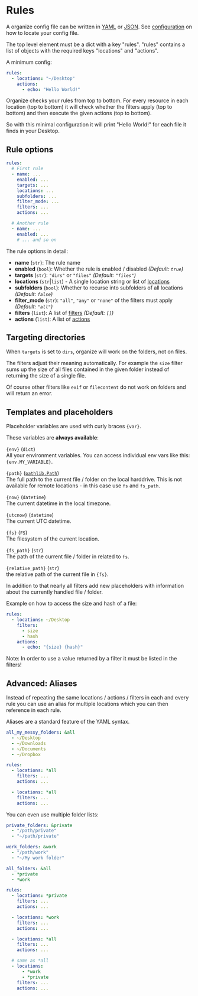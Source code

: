 # Rules

A organize config file can be written in [YAML](https://learnxinyminutes.com/docs/yaml/)
or [JSON](https://learnxinyminutes.com/docs/json/). See [configuration](configuration.md)
on how to locate your config file.

The top level element must be a dict with a key "rules".
"rules" contains a list of objects with the required keys "locations" and "actions".

A minimum config:

```yaml
rules:
  - locations: "~/Desktop"
    actions:
      - echo: "Hello World!"
```

Organize checks your rules from top to bottom. For every resource in each location (top to bottom)
it will check whether the filters apply (top to bottom) and then execute the given actions (top to bottom).

So with this minimal configuration it will print "Hello World!" for each file it finds in your Desktop.

## Rule options

```yml
rules:
  # First rule
  - name: ...
    enabled: ...
    targets: ...
    locations: ...
    subfolders: ...
    filter_mode: ...
    filters: ...
    actions: ...

  # Another rule
  - name: ...
    enabled: ...
    # ... and so on
```

The rule options in detail:

- **name** (`str`): The rule name
- **enabled** (`bool`): Whether the rule is enabled / disabled _(Default: `true`)_
- **targets** (`str`): `"dirs"` or `"files"` _(Default: `"files"`)_
- **locations** (`str`|`list`) - A single location string or list of [locations](locations.md)
- **subfolders** (`bool`): Whether to recurse into subfolders of all locations _(Default: `false`)_
- **filter_mode** (`str`): `"all"`, `"any"` or `"none"` of the filters must apply _(Default: `"all"`)_
- **filters** (`list`): A list of [filters](filters.md) _(Default: `[]`)_
- **actions** (`list`): A list of [actions](actions.md)

## Targeting directories

When `targets` is set to `dirs`, organize will work on the folders, not on files.

The filters adjust their meaning automatically. For example the `size` filter sums up
the size of all files contained in the given folder instead of returning the size of a
single file.

Of course other filters like `exif` or `filecontent` do not work on folders and will
return an error.

## Templates and placeholders

Placeholder variables are used with curly braces `{var}`.

These variables are **always available**:

`{env}` (`dict`)<br>
All your environment variables. You can access individual env vars like this: `{env.MY_VARIABLE}`.

`{path}` ([`pathlib.Path`](https://docs.python.org/3/library/pathlib.html#methods-and-properties))<br>
The full path to the current file / folder on the local harddrive.
This is not available for remote locations - in this case use `fs` and `fs_path`.

`{now}` (`datetime`)<br>
The current datetime in the local timezone.

`{utcnow}` (`datetime`)<br>
The current UTC datetime.

`{fs}` (`FS`)<br>
The filesystem of the current location.

`{fs_path}` (`str`)<br>
The path of the current file / folder in related to `fs`.

`{relative_path}` (`str`)<br>
the relative path of the current file in `{fs}`.

In addition to that nearly all filters add new placeholders with information about
the currently handled file / folder.

Example on how to access the size and hash of a file:

```yaml
rules:
  - locations: ~/Desktop
    filters:
      - size
      - hash
    actions:
      - echo: "{size} {hash}"
```

Note: In order to use a value returned by a filter it must be listed in the filters!

## Advanced: Aliases

Instead of repeating the same locations / actions / filters in each and every rule you
can use an alias for multiple locations which you can then reference in each rule.

Aliases are a standard feature of the YAML syntax.

```yml
all_my_messy_folders: &all
  - ~/Desktop
  - ~/Downloads
  - ~/Documents
  - ~/Dropbox

rules:
  - locations: *all
    filters: ...
    actions: ...

  - locations: *all
    filters: ...
    actions: ...
```

You can even use multiple folder lists:

```yml
private_folders: &private
  - "/path/private"
  - "~/path/private"

work_folders: &work
  - "/path/work"
  - "~/My work folder"

all_folders: &all
  - *private
  - *work

rules:
  - locations: *private
    filters: ...
    actions: ...

  - locations: *work
    filters: ...
    actions: ...

  - locations: *all
    filters: ...
    actions: ...

  # same as *all
  - locations:
      - *work
      - *private
    filters: ...
    actions: ...
```
